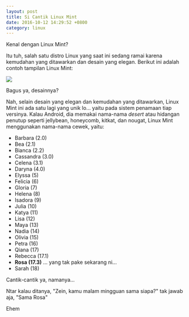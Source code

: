```yaml
---
layout: post
title: Si Cantik Linux Mint
date: 2016-10-12 14:29:52 +0800
category: linux
---
```


Kenal dengan Linux Mint?

Itu tuh, salah satu distro Linux yang saat ini sedang ramai karena kemudahan yang ditawarkan dan desain yang elegan. Berikut ini adalah contoh tampilan Linux Mint:

<!-- more -->

![]({{site.url}}/gambar/linux.png)

Bagus ya, desainnya?

Nah, selain desain yang elegan dan kemudahan yang ditawarkan, Linux Mint ini ada satu lagi yang unik lo... yaitu pada sistem penamaan tiap versinya. Kalau Android, dia memakai nama-nama _desert_ atau hidangan penutup seperti jellybean, honeycomb, kitkat, dan nougat, Linux Mint menggunakan nama-nama cewek, yaitu:

* Barbara (2.0)
* Bea (2.1)
* Bianca (2.2)
* Cassandra (3.0)
* Celena (3.1)
* Daryna (4.0)
* Elyssa (5)
* Felicia (6)
* Gloria (7)
* Helena (8)
* Isadora (9)
* Julia (10)
* Katya (11)
* Lisa (12)
* Maya (13)
* Nadia (14)
* Olivia (15)
* Petra (16)
* Qiana (17)
* Rebecca (17.1)
* **Rosa (17.3)** ... yang tak pake sekarang ni...
* Sarah (18)

Cantik-cantik ya, namanya...

Ntar kalau ditanya, "Zein, kamu malam mingguan sama siapa?" tak jawab aja, "Sama Rosa"

Ehem